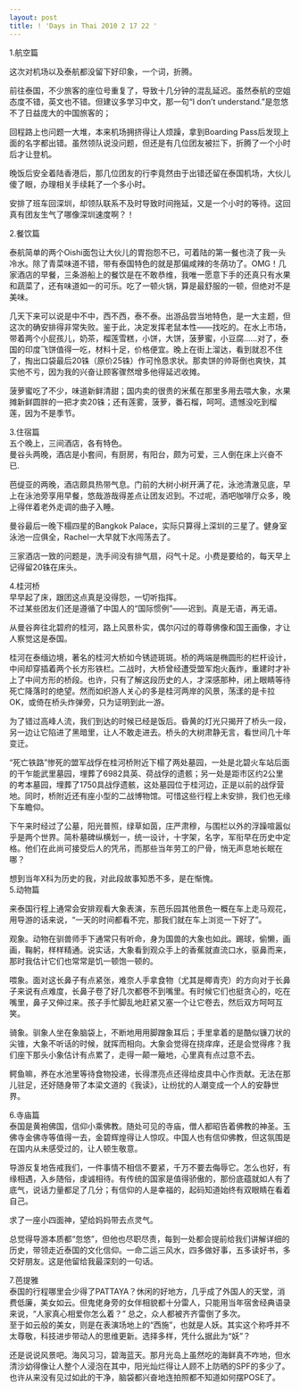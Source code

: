 ```yaml
---
layout: post
title: ! 'Days in Thai 2010 2 17 22 '
---
```


<p>1.航空篇</p>
<p>这次对机场以及泰航都没留下好印象，一个词，折腾。</p>
<p>前往泰国，不少旅客的座位号重复了，导致十几分钟的混乱延迟。虽然泰航的空姐态度不错，英文也不错。但建议多学习中文，那一句“I don&#8217;t understand.”是忽悠不了日益庞大的中国旅客的；</p>
<p>回程路上也问题一大堆，本来机场拥挤得让人烦躁，拿到Boarding Pass后发现上面的名字都出错。虽然领队说没问题，但还是有几位团友被拦下，折腾了一个小时后才让登机。</p>
<p>晚饭后安全着陆香港后，那几位团友的行李竟然由于出错还留在泰国机场，大伙儿傻了眼，办理相关手续耗了一个多小时。</p>
<p>安排了班车回深圳，却领队联系不及时导致时间拖延，又是一个小时的等待。这回真有团友生气了哪像深圳速度啊？！</p>
<p>2.餐饮篇</p>
<p>泰航简单的两个Oishi面包让大伙儿的胃抱怨不已，可着陆的第一餐也浇了我一头冷水。除了青菜味道不错，带有泰国特色的就是那偏咸辣的冬荫功了。OMG！几家酒店的早餐，三条游船上的餐饮是在不敢恭维，我唯一愿意下手的还真只有水果和蔬菜了，还有味道如一的可乐。吃了一顿火锅，算是最舒服的一顿，但绝对不是美味。</p>
<p>几天下来可以说是中不中，西不西，泰不泰。出游品尝当地特色，是一大主题，但这次的确安排得非常失败。鉴于此，决定发挥老鼠本性——找吃的。在水上市场，带着两个小屁孩儿，奶茶，榴莲雪糕，小饼，大饼，菠萝蜜，小豆腐&#8230;&#8230;对了，泰国的印度飞饼值得一吃，材料十足，价格便宜。晚上在街上溜达，看到就忍不住了，掏出口袋最后20铢（原价25铢）作可怜恳求状。那卖饼的帅哥倒也爽快，其实他不亏，因为我的兴奋让顾客骤然增多他得延迟收摊。</p>
<p>菠萝蜜吃了不少，味道新鲜清甜；国内卖的很贵的米蕉在那里多用去喂大象，水果摊新鲜圆胖的一把才卖20铢；还有莲雾，菠萝，番石榴，呵呵。遗憾没吃到榴莲，因为不是季节。</p>
<p>3.住宿篇<br />
五个晚上，三间酒店，各有特色。<br />
曼谷头两晚，酒店是小套间，有厨房，有阳台，颇为可爱，三人倒在床上兴奋不已.</p>
<p>芭缇亚的两晚，酒店颇具热带气息。门前的大树小树开满了花，泳池清澈见底，早上在泳池旁享用早餐，悠哉游哉得差点让团友迟到。不过呢，酒吧咖啡厅众多，晚上得伴着老外走调的曲子入睡。</p>
<p>曼谷最后一晚下榻四星的Bangkok Palace，实际只算得上深圳的三星了。健身室泳池一应俱全，Rachel一大早就下水闯荡去了。</p>
<p>三家酒店一致的问题是，洗手间没有排气扇，闷气十足。小费是要给的，每天早上记得留20铢在床头。</p>
<p>4.桂河桥<br />
早早起了床，跟团这点真是没得怨，一切听指挥。<br />
不过某些团友们还是遵循了中国人的“国际惯例”——迟到。真是无语，再无语。</p>
<p>从曼谷奔往北碧府的桂河，路上风景朴实，偶尔闪过的尊尊佛像和国王画像，才让人察觉这是泰国。</p>
<p>桂河在泰缅边境，著名的桂河大桥如今锈迹斑斑。桥的两端是椭圆形的栏杆设计，中间却穿插着两个长方形铁栏。二战时，大桥曾经遭受盟军炮火轰炸，重建时才补上了中间方形的桥段。也许，只有了解这段历史的人，才深感那种，闭上眼睛等待死亡降落时的绝望。然而如织游人关心的多是桂河两岸的风景，荡漾的是卡拉OK，或倚在桥头炸弹旁，只为证明到此一游。 </p>
<p>为了错过高峰人流，我们到达的时候已经是饭后。昏黄的灯光只揭开了桥头一段，另一边让它陷进了黑暗里，让人不敢走进去。桥头的大树肃静无言，看世间几十年变迁。</p>
<p>“死亡铁路”惨死的盟军战俘在桂河桥附近下榻了两处墓园，一处是北碧火车站后面的干乍能武里墓园，埋葬了6982具英、荷战俘的遗骸；另一处是距市区约2公里的考本墓园，埋葬了1750具战俘遗骸，这处墓园位于桂河边，正是以前的战俘营地。同时，桥附近还有座小型的二战博物馆。可惜这些行程上未安排，我们也无缘下车瞻仰。</p>
<p>下午来时经过了公墓，阳光普照，绿草如茵，庄严肃穆，与围栏以外的浮躁喧嚣似乎是两个世界。简朴墓碑纵横划一，统一设计，十字架，名字，军衔早在历史中定格。他们在此尚可接受后人的凭吊，而那些当年劳工的尸骨，悄无声息地长眠在哪？</p>
<p>想到当年X科为历史的我，对此段故事知悉不多，是在惭愧。<br />
5.动物篇 </p>
<p>来泰国行程上通常会安排观看大象表演，东芭乐园其他景色一概在车上走马观花，用导游的话来说，“一天的时间都看不完，那我们就在车上浏览一下好了”。</p>
<p>观象。动物在驯兽师手下通常只有听命，身为国兽的大象也如此。踢球，偷懒，画画，鞠躬，样样精通。说实话，大象看到观众手上的香蕉就直流口水，驱鼻而来，那时我估计它们也常常是饥一顿饱一顿的。</p>
<p>喂象。面对这长鼻子有点紧张，难奈人手拿食物（尤其是椰青壳）的方向对于长鼻子来说有点难度，长鼻子卷了好几次都卷不到嘴里。有时候它们也挺贪心的，吃在嘴里，鼻子又伸过来。孩子手忙脚乱地赶紧又塞一个让它卷去，然后双方呵呵互笑。</p>
<p>骑象。驯象人坐在象脑袋上，不断地用用脚蹭象耳后；手里拿着的是酷似镰刀状的尖锥，大象不听话的时候，就挥而相向。大象会觉得在挠痒痒，还是会觉得疼？我们座下那头小象估计有点累了，走得一颠一簸地，心里真有点过意不去。</p>
<p>鳄鱼嘛，养在水池里等待食物投递，长得漂亮点还得给皮具中心作贡献。无法在那儿驻足，还好随身带了本梁文道的《我读》，让纷扰的人潮变成一个人的安静世界。</p>
<p>6.寺庙篇<br />
泰国是黄袍佛国，信仰小乘佛教。随处可见的寺庙，僧人都昭告着佛教的神圣。玉佛寺金佛寺等值得一去，金碧辉煌得让人惊叹。中国人也有信仰佛教，但这氛围是在国内从未感受过的，让人顿生敬意。</p>
<p>导游反复地告戒我们，一件事情不相信不要紧，千万不要去侮辱它。怎么也好，有缘相遇，入乡随俗，虔诚相待。有传统的国家是值得骄傲的，那份底蕴就如人有了底气，说话力量都足了几分；有信仰的人是幸福的，起码知道始终有双眼睛在看着自己。</p>
<p>求了一座小四面神，望给妈妈带去点灵气。</p>
<p>总觉得导游本质都“忽悠”，但他也尽职尽责，每到一处都会提前给我们讲解详细的历史，带领走近泰国的文化信仰。一命二运三风水，四多做好事，五多读好书，多交好朋友。这是他留给我最深刻的一句话。</p>
<p>7.芭提雅<br />
泰国的行程哪里会少得了PATTAYA？休闲的好地方，几乎成了外国人的天堂，消费低廉，美女如云。但鬼佬身旁的女伴相貌都十分雷人，只能用当年宿舍经典语录来说，“人家真心相爱你怎么着？” 总之，众人都被齐齐雷倒了多次。<br />
至于如云般的美女，则是在表演场地上的“西施”，也就是人妖。其实这个称呼并不太尊敬，科技进步带动人的思维更新。选择多样，凭什么据此为“妖”？</p>
<p>还是说说风景吧。海风习习，碧海蓝天。那月光岛上虽然吃的海鲜真不咋地，但水清沙幼得像让人整个人浸泡在其中，阳光灿烂得让人顾不上防晒的SPF的多少了。也许从来没有见过如此的干净，脑袋都兴奋地连拍照都不知道如何摆POSE了。</p>
